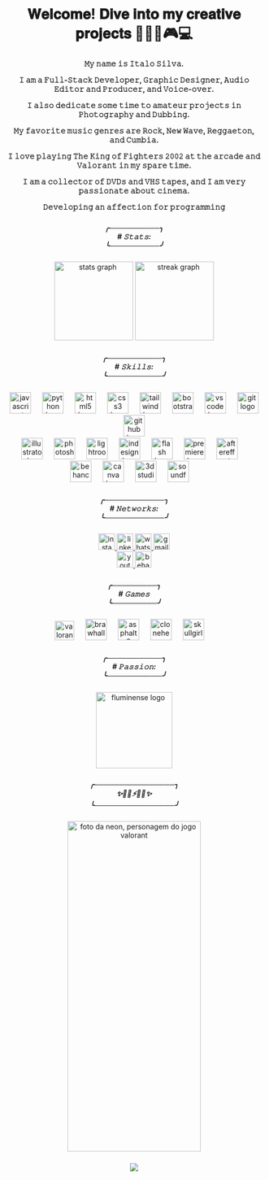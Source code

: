 <head>
  <html lang="pt-BR">
  <meta charset="UTF-8">
  <meta name="viewport" content="width=device-width, initial-scale=1.0">
</head>

####

<h1 align="center">𝐖𝐞𝐥𝐜𝐨𝐦𝐞! 𝐃𝐢𝐯𝐞 𝐢𝐧𝐭𝐨 𝐦𝐲 𝐜𝐫𝐞𝐚𝐭𝐢𝐯𝐞 𝐩𝐫𝐨𝐣𝐞𝐜𝐭𝐬 🎃📼📀🎮💻</h1>

###

<h4 align="center">
  
𝙼𝚢 𝚗𝚊𝚖𝚎 𝚒𝚜 𝙸𝚝𝚊𝚕𝚘 𝚂𝚒𝚕𝚟𝚊.

𝙸 𝚊𝚖 𝚊 𝙵𝚞𝚕𝚕-𝚂𝚝𝚊𝚌𝚔 𝙳𝚎𝚟𝚎𝚕𝚘𝚙𝚎𝚛, 𝙶𝚛𝚊𝚙𝚑𝚒𝚌 𝙳𝚎𝚜𝚒𝚐𝚗𝚎𝚛, 𝙰𝚞𝚍𝚒𝚘 𝙴𝚍𝚒𝚝𝚘𝚛 𝚊𝚗𝚍 𝙿𝚛𝚘𝚍𝚞𝚌𝚎𝚛, 𝚊𝚗𝚍 𝚅𝚘𝚒𝚌𝚎-𝚘𝚟𝚎𝚛.

𝙸 𝚊𝚕𝚜𝚘 𝚍𝚎𝚍𝚒𝚌𝚊𝚝𝚎 𝚜𝚘𝚖𝚎 𝚝𝚒𝚖𝚎 𝚝𝚘 𝚊𝚖𝚊𝚝𝚎𝚞𝚛 𝚙𝚛𝚘𝚓𝚎𝚌𝚝𝚜 𝚒𝚗 𝙿𝚑𝚘𝚝𝚘𝚐𝚛𝚊𝚙𝚑𝚢 𝚊𝚗𝚍 𝙳𝚞𝚋𝚋𝚒𝚗𝚐.

𝙼𝚢 𝚏𝚊𝚟𝚘𝚛𝚒𝚝𝚎 𝚖𝚞𝚜𝚒𝚌 𝚐𝚎𝚗𝚛𝚎𝚜 𝚊𝚛𝚎 𝚁𝚘𝚌𝚔, 𝙽𝚎𝚠 𝚆𝚊𝚟𝚎, 𝚁𝚎𝚐𝚐𝚊𝚎𝚝𝚘𝚗, 𝚊𝚗𝚍 𝙲𝚞𝚖𝚋𝚒𝚊.

𝙸 𝚕𝚘𝚟𝚎 𝚙𝚕𝚊𝚢𝚒𝚗𝚐 𝚃𝚑𝚎 𝙺𝚒𝚗𝚐 𝚘𝚏 𝙵𝚒𝚐𝚑𝚝𝚎𝚛𝚜 𝟸𝟶𝟶𝟸 𝚊𝚝 𝚝𝚑𝚎 𝚊𝚛𝚌𝚊𝚍𝚎 𝚊𝚗𝚍 𝚅𝚊𝚕𝚘𝚛𝚊𝚗𝚝 𝚒𝚗 𝚖𝚢 𝚜𝚙𝚊𝚛𝚎 𝚝𝚒𝚖𝚎.

𝙸 𝚊𝚖 𝚊 𝚌𝚘𝚕𝚕𝚎𝚌𝚝𝚘𝚛 𝚘𝚏 𝙳𝚅𝙳𝚜 𝚊𝚗𝚍 𝚅𝙷𝚂 𝚝𝚊𝚙𝚎𝚜, 𝚊𝚗𝚍 𝙸 𝚊𝚖 𝚟𝚎𝚛𝚢 𝚙𝚊𝚜𝚜𝚒𝚘𝚗𝚊𝚝𝚎 𝚊𝚋𝚘𝚞𝚝 𝚌𝚒𝚗𝚎𝚖𝚊.

𝙳𝚎𝚟𝚎𝚕𝚘𝚙𝚒𝚗𝚐 𝚊𝚗 𝚊𝚏𝚏𝚎𝚌𝚝𝚒𝚘𝚗 𝚏𝚘𝚛 𝚙𝚛𝚘𝚐𝚛𝚊𝚖𝚖𝚒𝚗𝚐
</h>

###

<h5 align="center">
╭──────────╮<br>
# 𝚂𝚝𝚊𝚝𝚜:<br>
╰──────────╯<br>
</h5>

###

<div align="center">
  <img src="https://github-readme-stats.vercel.app/api?username=italosilvacb&hide_title=false&hide_rank=false&show_icons=true&include_all_commits=true&count_private=true&disable_animations=false&theme=dracula&locale=en&hide_border=false" height="155" alt="stats graph"  />
  <img src="https://streak-stats.demolab.com?user=italosilvacb&locale=en&mode=daily&theme=dracula&hide_border=false&border_radius=5" height="155" alt="streak graph"  />
</div>

###

<h5 align="center">
╭───────────╮<br>
# 𝚂𝚔𝚒𝚕𝚕𝚜:<br>
╰───────────╯<br>
</h5>

###

<div align="center">
  <img src="https://cdn.jsdelivr.net/gh/devicons/devicon/icons/javascript/javascript-plain.svg" height="42" alt="javascript logo"  />
  <img width="14" />
  <img src="https://cdn.jsdelivr.net/gh/devicons/devicon/icons/python/python-original.svg" height="42" alt="python logo"  />
  <img width="14" />
  <img src="https://cdn.jsdelivr.net/gh/devicons/devicon/icons/html5/html5-plain.svg" height="42" alt="html5 logo"  />
  <img width="14" />
  <img src="https://cdn.jsdelivr.net/gh/devicons/devicon/icons/css3/css3-plain.svg" height="42" alt="css3 logo"  />
  <img width="14" />
  <img src="https://play-lh.googleusercontent.com/YN4OEsoWsU1QrZFcwWlI8uuGhDKc4RAlP56FFyL03VFegD5tWjZ5cNWHocC_QRE_TvA" height="42" alt="tailwind logo"  />
  <img width="14" />
  <img src="https://cdn.jsdelivr.net/gh/devicons/devicon/icons/bootstrap/bootstrap-original.svg" height="42" alt="bootstrap logo"  />
  <img width="14" />
  <img src="https://cdn.jsdelivr.net/gh/devicons/devicon/icons/vscode/vscode-original.svg" height="42" alt="vscode logo"  />
  <img width="14" />
  <img src="https://cdn.jsdelivr.net/gh/devicons/devicon/icons/git/git-original.svg" height="42" alt="git logo"  />
  <img width="14" />
  <img src="https://icones.pro/wp-content/uploads/2021/06/icone-github-orange.png" height="42" alt="github logo"  />
  <img width="14" /><br>
  <img src="https://upload.wikimedia.org/wikipedia/commons/thumb/4/4e/Adobe_Illustrator_Icon_%28CS6%29.svg/1200px-Adobe_Illustrator_Icon_%28CS6%29.svg.png" height="42" alt="illustrator logo"  />
  <img width="14" />
  <img src="https://seeklogo.com/images/A/adobe-photoshop-cc-logo-CBD0AAA3A7-seeklogo.com.png" height="42" alt="photoshop logo"  />
  <img width="14" />
  <img src="https://www.estudiomx.com.br/templates/yootheme/cache/Adobe-Photoshop-Lightroom-CC--82419b5c.png" height="42" alt="lightroom logo"  />
  <img width="14" />
  <img src="https://archive.org/download/adobe-fireworks-cs-6/a_fwico.png" height="42" alt="indesign logo"  />
  <img width="14" />
  <img src="https://upload.wikimedia.org/wikipedia/commons/thumb/e/e2/Adobe_Flash_Professional_Icon.svg/2048px-Adobe_Flash_Professional_Icon.svg.png" height="42" alt="flash logo"  />
  <img width="14" />
  <img src="https://upload.wikimedia.org/wikipedia/commons/thumb/f/f2/Adobe_Premiere_Pro_Logo.svg/768px-Adobe_Premiere_Pro_Logo.svg.png?20170508164447" height="42" alt="premiere logo"  />
  <img width="14" />
  <img src="https://cdn.jsdelivr.net/gh/devicons/devicon/icons/aftereffects/aftereffects-original.svg" height="42" alt="aftereffects logo"  />
  <img width="14" /><br>
  <img src="https://cdn.iconscout.com/icon/premium/png-256-thumb/adobe-behance-2522507-2132695.png?f=webp" height="42" alt="behance logo"  />
  <img width="14" />
  <img src="https://uxwing.com/wp-content/themes/uxwing/download/brands-and-social-media/canva-icon.png" height="42" alt="canva logo"  />
  <img width="14" />
  <img src="https://seeklogo.com/images/1/3ds-max-logo-9B624BE04F-seeklogo.com.png" height="42" alt="3d studio max logo"  />
  <img width="14" />
  <img src="https://static.wikia.nocookie.net/logopedia/images/c/c2/MAGIX-SOUND-FORGE-Pro-Logo.png/revision/latest?cb=20180510205720" height="42" alt="soundforge logo" />
  <img width="14" /> 
</div>

###

<h5 align="center">
╭────────────╮<br>
  # 𝙽𝚎𝚝𝚠𝚘𝚛𝚔𝚜:<br>
╰────────────╯<br>
</h5>

###

<div align="center">
  <a href="https://www.instagram.com/italosilvacb/">
    <img src="https://img.shields.io/static/v1?message=Instagram&logo=instagram&label=&color=E4405F&logoColor=white&labelColor=&style=for-the-badge" height="32" alt="instagram logo"  />
  </a>
    <a href="https://www.linkedin.com/in/italosilvacb">
    <img src="https://img.shields.io/static/v1?message=LinkedIn&logo=linkedin&label=&color=0077B5&logoColor=white&labelColor=&style=for-the-badge" height="32" alt="linkedin logo"  />
  </a>
  <a href="https://wa.me/5585997173193?text=Ol%C3%A1,%20%C3%8Dtalo!%20Consegui%20seu%20contato%20e%20vim%20me%20comunicar%20com%20voc%C3%AA!">
    <img src="https://img.shields.io/static/v1?message=Whatsapp&logo=whatsapp&label=&color=25D366&logoColor=white&labelColor=&style=for-the-badge" height="32" alt="whatsapp logo"  />
  </a>
  <a href="mailto:italosilvacb@gmail.com">
    <img src="https://img.shields.io/static/v1?message=Gmail&logo=gmail&label=&color=D14836&logoColor=white&labelColor=&style=for-the-badge" height="32" alt="gmail logo"  />
  </a><br>
    <a href="https://www.youtube.com/channel/UCejDFJDq9t2Jr22cXQClQlw">
    <img src="https://img.shields.io/static/v1?message=Youtube&logo=youtube&label=&color=FF0000&logoColor=white&labelColor=&style=for-the-badge" height="32" alt="youtube logo"  />
  </a>
  <a href="https://www.behance.net/italosilvacb">
    <img src="https://img.shields.io/static/v1?message=Behance&logo=behance&label=&color=1769ff&logoColor=white&labelColor=&style=for-the-badge" height="32" alt="behance logo"  />
  </a>
</div>

###

<h5 align="center">
╭─────────╮<br>
# 𝙶𝚊𝚖𝚎𝚜<br>
╰─────────╯<br>
</h5>

<div align="center">
  <img src="https://upload.wikimedia.org/wikipedia/commons/thumb/f/fc/Valorant_logo_-_pink_color_version.svg/2560px-Valorant_logo_-_pink_color_version.svg.png" height="38" alt="valorant logo" />
  <img width="14" />
  <img src="https://static.wikia.nocookie.net/brawlhalla_gamepedia/images/1/14/Brawlhalla_Logo_100M_Full.png/revision/latest/scale-to-width-down/1000?cb=20230520001004" height="42" alt="brawhalla logo" />
  <img width="14" />
  <img src="https://i.pinimg.com/originals/91/f2/a7/91f2a7d6e5d2bd03c2721d88c3b158b2.png" height="42" alt="asphalt9 logo" />
  <img width="14" />
  <img src="https://i.redd.it/97qzu0ak4uw61.png" height="42" alt="clonehero logo" />
  <img width="14" />
  <img src="https://static.jojowiki.com/images/d/d4/latest/20211204065750/Skullgirls.png" height="42" alt="skullgirls logo" />
  <img width="14" />
</div>
  
###

<h5 align="center">
╭───────────╮<br>
# 𝙿𝚊𝚜𝚜𝚒𝚘𝚗:<br>
╰───────────╯<br>
</h5>

<div align="center">
  <img src="https://upload.wikimedia.org/wikipedia/commons/1/1d/FFC_crest.svg" height="150" alt="fluminense logo" />
</div>
  
###
<h5 align="center">
╭────────────────╮<br>
   ✨🔹🔹⚡🔹🔹✨<br>
╰────────────────╯<br>
</h5>

###

<div align="center">
  <img src="https://static.wikia.nocookie.net/valorant/images/f/fe/Neon_Artwork_Full.png/revision/latest/scale-to-width-down/1200?cb=20220810202800" height="650" width="72%" alt="foto da neon, personagem do jogo valorant" />
</div>

###
<div align="center">
  <img src="https://profile-counter.glitch.me/italosilvacb/count.svg?"  />
</div>
